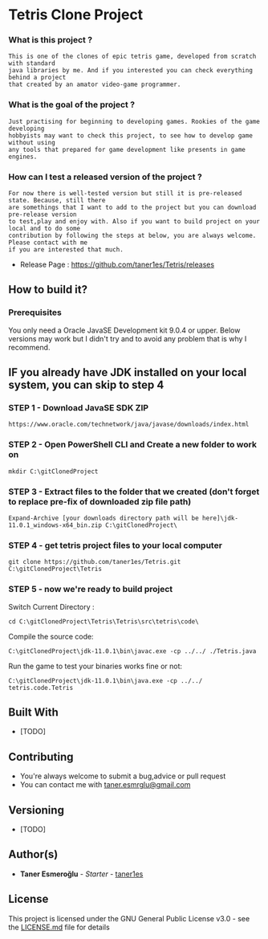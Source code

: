 # Tetris Clone Project

### What is this project ?
	This is one of the clones of epic tetris game, developed from scratch with standard 
	java libraries by me. And if you interested you can check everything behind a project 
	that created by an amator video-game programmer.
### What is the goal of the project ? 
	Just practising for beginning to developing games. Rookies of the game developing 
	hobbyists may want to check this project, to see how to develop game without using 
	any tools that prepared for game development like presents in game engines.
	
### How can I test a released version of the project ?
	For now there is well-tested version but still it is pre-released state. Because, still there 
	are somethings that I want to add to the project but you can download pre-release version
	to test,play and enjoy with. Also if you want to build project on your local and to do some 
	contribution by following the steps at below, you are always welcome. Please contact with me 
	if you are interested that much.
	
* Release Page : https://github.com/taner1es/Tetris/releases
	
## How to build it?


### Prerequisites

You only need a Oracle JavaSE Development kit 9.0.4 or upper. Below versions may work but
I didn't try and to avoid any problem that is why I recommend.

## IF you already have JDK installed on your local system, you can skip to step 4

### STEP 1 - Download JavaSE SDK ZIP

```
https://www.oracle.com/technetwork/java/javase/downloads/index.html
```

### STEP 2 - Open PowerShell CLI and Create a new folder to work on

```
mkdir C:\gitClonedProject
```
### STEP 3 - Extract files to the folder that we created (don't forget to replace pre-fix of downloaded zip file path)

```
Expand-Archive [your downloads directory path will be here]\jdk-11.0.1_windows-x64_bin.zip C:\gitClonedProject\
```

### STEP 4 - get tetris project files to your local computer

```
git clone https://github.com/taner1es/Tetris.git C:\gitClonedProject\Tetris
```

### STEP 5 - now we're ready to build project 

Switch Current Directory : 
```
cd C:\gitClonedProject\Tetris\Tetris\src\tetris\code\
```
Compile the source code:
```
C:\gitClonedProject\jdk-11.0.1\bin\javac.exe -cp ../../ ./Tetris.java
```
Run the game to test your binaries works fine or not: 
```
C:\gitClonedProject\jdk-11.0.1\bin\java.exe -cp ../../ tetris.code.Tetris
```

## Built With

* [TODO]

## Contributing

* You're always welcome to submit a bug,advice or pull request
* You can contact me with taner.esmrglu@gmail.com

## Versioning

* [TODO]

## Author(s)

* **Taner Esmeroğlu** - *Starter* - [taner1es](https://github.com/taner1es)


## License

This project is licensed under the GNU General Public License v3.0 - see the [LICENSE.md](LICENSE) file for details
